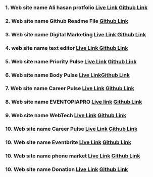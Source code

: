 ### 1. Web site name Ali hasan protfolio [Live Link](https://ali-hasan-portfolio.surge.sh) [Github Link](https://github.com/DeveloperAlihasan404439/Ali-Hasan-Protfolio)
### 2. Web site name Github Readme File  [Github Link](https://github.com/DeveloperAlihasan404439/DeveloperAlihasan404439)
### 3. Web site name Digital Marketing [Live Link ](https://internship-task-devonw-alihasan.surge.sh) [Github Link](https://github.com/DeveloperAlihasan404439/DevTown-Internship-Client)
### 4. web site name text editor [Live Link ](https://celebrare-team-assignment-alihasna.surge.sh) [Github Link](https://github.com/DeveloperAlihasan404439/celebrare-team-assignment-alihasna.surge.sh)
### 5. Web site name Priority Pulse [Live Link](https://task-scc-menagement-platform.surge.sh) [Github Link](https://github.com/DeveloperAlihasan404439/scc-tack-menagement)
### 6. Web site name Body Pulse [Live Link](https://bodypulse-assignament-12.surge.sh)[Github Link](https://github.com/DeveloperAlihasan404439/Body-pulse-client-site/tree/main)
### 7. Web site name Career Pulse [Live Link](https://authfirebaseassignament11.web.app) [Github Link](https://github.com/DeveloperAlihasan404439/careee-pulse-client-site) 
### 8. Web site name EVENTOPIAPRO [Live link](https://event-menagement-surge.surge.sh) [Github Link](https://github.com/DeveloperAlihasan404439/event-management)
### 9. Web site name WebTech [Live Link](https://brand-shop-fccb4.web.app) [Github Link](https://github.com/DeveloperAlihasan404439/brand-shiop-10)
### 10. Web site name Career Pulse [Live Link](https://authfirebaseassignament11.web.app) [Github Link](https://github.com/DeveloperAlihasan404439/Career-pulse-11?tab=readme-ov-file)
### 10. Web site name Eventbrite [Live Link](https://communitd-cultural.surge.sh) [Github Link](https://github.com/DeveloperAlihasan404439/Communitd-and-Cultural-Cliend)
### 10. Web site name phone market [Live Link](https://github.com/DeveloperAlihasan404439/phone-market) [Github Link](https://64ef9cab6e94e873d246eb16--rainbow-cheesecake-004d72.netlify.app/)
### 10. Web site name Donation [Live Link](https://donation-projact.surge.sh/) [Github Link](https://github.com/DeveloperAlihasan404439/donation-projact)
